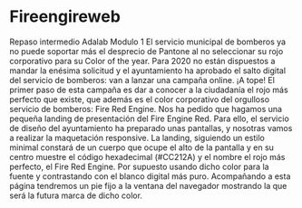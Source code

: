 # Fireengireweb
Repaso intermedio Adalab Modulo 1
El servicio municipal de bomberos ya no puede soportar más el desprecio de Pantone al no seleccionar su rojo corporativo para su Color of the year.
Para 2020 no están dispuestos a mandar la enésima solicitud y el ayuntamiento ha aprobado el salto digital del servicio de bomberos: van a lanzar una campaña online. ¡A tope!
El primer paso de esta campaña es dar a conocer a la ciudadanía el rojo más perfecto que existe, que además es el color corporativo del orgulloso servicio de bomberos: Fire Red Engine.
Nos ha pedido que hagamos una pequeña landing de presentación del Fire Engine Red. Para ello, el servicio de diseño del ayuntamiento ha preparado unas pantallas, y nosotras vamos a realizar la maquetación responsive.
La landing, siguiendo un estilo minimal constará de un cuerpo que ocupe el alto de la pantalla y en su centro muestre el código hexadecimal (#CC212A) y el nombre el rojo más perfecto, el Fire Red Engine. Por supuesto usando dicho color para la fuente y contrastando con el blanco digital más puro.
Acompañando a esta página tendremos un pie fijo a la ventana del navegador mostrando la que será la futura marca de dicho color.
